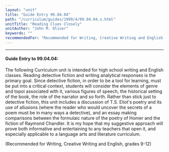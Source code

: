 ```yaml
---
layout: "unit"
title: "Guide Entry 99.04.04"
path: "/curriculum/guides/1999/4/99.04.04.x.html"
unitTitle: "Reading Clues Closely"
unitAuthor: "John M. Oliver"
keywords: ""
recommendedFor: "Recommended for Writing, Creative Writing and English, grades 9-12."
---
```

<body>
<hr/>
<h4>
Guide Entry to 99.04.04:
</h4>
<p>The following Curriculum unit is intended for high school writing and English classes. Reading detective fiction and writing analytical responses is the primary goal. Since detective fiction, in order to be a tool for learning, must be put into a critical context, students will consider the elements of genre and topoi associated with it, various figures of speech, the historical setting of the book, the role of the narrator and so forth. Rather than stick just to detective fiction, this unit includes a discussion of T.S. Eliot's poetry and its use of allusions (where the reader who would uncover the secrets of a poem must be in many ways a detective), and an essay making comparisons between the formulaic nature of the poetry of Homer and the fiction of Raymond Chandler. It is my hope that my suggestive approach will prove both informative and entertaining to any teachers that open it, and especially applicable to a language arts and literature curriculum.</p>
<p>
(Recommended for Writing, Creative Writing and English, grades 9-12)
</p>
</body>
